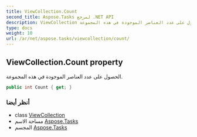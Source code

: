 ```yaml
---
title: ViewCollection.Count
second_title: Aspose.Tasks لمرجع .NET API
description: ViewCollection ملكية. الحصول على عدد العناصر الموجودة في هذه المجموعة.
type: docs
weight: 10
url: /ar/net/aspose.tasks/viewcollection/count/
---
```

## ViewCollection.Count property

الحصول على عدد العناصر الموجودة في هذه المجموعة.

```csharp
public int Count { get; }
```

### أنظر أيضا

* class [ViewCollection](../)
* مساحة الاسم [Aspose.Tasks](../../viewcollection/)
* المجسم [Aspose.Tasks](../../../)


